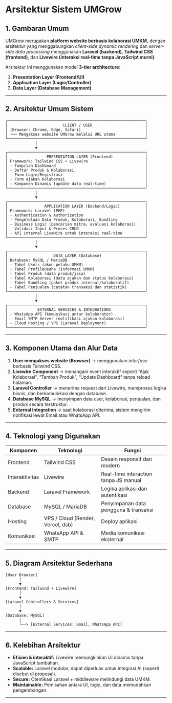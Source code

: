# Arsitektur Sistem UMGrow

## 1. Gambaran Umum
UMGrow merupakan **platform website berbasis kolaborasi UMKM**, dengan arsitektur yang menggabungkan *client-side dynamic rendering* dan *server-side data processing* menggunakan **Laravel (backend)**, **Tailwind CSS (frontend)**, dan **Livewire (interaksi real-time tanpa JavaScript murni)**.

Arsitektur ini menggunakan model **3-tier architecture**:
1. **Presentation Layer (Frontend/UI)**
2. **Application Layer (Logic/Controller)**
3. **Data Layer (Database Management)**

---

## 2. Arsitektur Umum Sistem

```
┌────────────────────────────────────────────────────────────┐
│                        CLIENT / USER                       │
│ (Browser: Chrome, Edge, Safari)                            │
│ └── Mengakses website UMGrow melalui URL utama             │
└────────────────────────────────────────────────────────────┘
             │
             ▼
┌────────────────────────────────────────────────────────────┐
│                 PRESENTATION LAYER (Frontend)              │
│ Framework: Tailwind CSS + Livewire                         │
│ - Tampilan Dashboard                                       │
│ - Daftar Produk & Kolaborasi                               │
│ - Form Login/Registrasi                                    │
│ - Form Ajakan Kolaborasi                                   │
│ - Komponen Dinamis (update data real-time)                 │
└────────────────────────────────────────────────────────────┘
             │
             ▼
┌────────────────────────────────────────────────────────────┐
│                APPLICATION LAYER (Backend/Logic)           │
│ Framework: Laravel (PHP)                                   │
│ - Authentication & Authorization                           │
│ - Pengelolaan Data Produk, Kolaborasi, Bundling            │
│ - Business Logic (pencarian mitra, evaluasi kolaborasi)    │
│ - Validasi Input & Proses CRUD                             │
│ - API internal Livewire untuk interaksi real-time          │
└────────────────────────────────────────────────────────────┘
             │
             ▼
┌────────────────────────────────────────────────────────────┐
│                    DATA LAYER (Database)                   │
│ Database: MySQL / MariaDB                                  │
│ - Tabel Users (akun pelaku UMKM)                           │
│ - Tabel ProfileUsaha (informasi UMKM)                      │
│ - Tabel Produk (data produk/jasa)                          │
│ - Tabel Kolaborasi (data ajakan dan status kolaborasi)     │
│ - Tabel Bundling (paket produk internal/kolaboratif)       │
│ - Tabel Penjualan (catatan transaksi dan statistik)        │
└────────────────────────────────────────────────────────────┘
             │
             ▼
┌────────────────────────────────────────────────────────────┐
│             EXTERNAL SERVICES & INTEGRATIONS               │
│ - WhatsApp API (komunikasi antar kolaborator)              │
│ - Email SMTP Server (notifikasi ajakan kolaborasi)         │
│ - Cloud Hosting / VPS (Laravel Deployment)                 │
└────────────────────────────────────────────────────────────┘
```

---

## 3. Komponen Utama dan Alur Data

1. **User mengakses website (Browser)** → menggunakan *interface* berbasis Tailwind CSS.  
2. **Livewire Component** → menangani event interaktif seperti “Ajak Kolaborasi”, “Tambah Produk”, “Update Dashboard” tanpa reload halaman.  
3. **Laravel Controller** → menerima request dari Livewire, memproses logika bisnis, dan berkomunikasi dengan database.  
4. **Database MySQL** → menyimpan data user, kolaborasi, penjualan, dan produk secara terstruktur.  
5. **External Integration** → saat kolaborasi diterima, sistem mengirim notifikasi lewat Email atau WhatsApp API.

---

## 4. Teknologi yang Digunakan

| Komponen | Teknologi | Fungsi |
|-----------|------------|--------|
| Frontend | Tailwind CSS | Desain responsif dan modern |
| Interaktivitas | Livewire | Real-time interaction tanpa JS manual |
| Backend | Laravel Framework | Logika aplikasi dan autentikasi |
| Database | MySQL / MariaDB | Penyimpanan data pengguna & transaksi |
| Hosting | VPS / Cloud (Render, Vercel, dsb) | Deploy aplikasi |
| Komunikasi | WhatsApp API & SMTP | Media komunikasi eksternal |

---

## 5. Diagram Arsitektur Sederhana

```
[User Browser]
      │
      ▼
[Frontend: Tailwind + Livewire]
      │
      ▼
[Laravel Controllers & Services]
      │
      ▼
[Database: MySQL]
      │
      └──> [External Services: Email, WhatsApp API]
```

---

## 6. Kelebihan Arsitektur

- **Efisien & interaktif:** Livewire memungkinkan UI dinamis tanpa JavaScript tambahan.  
- **Scalable:** Laravel modular, dapat diperluas untuk integrasi AI (seperti disebut di proposal).  
- **Secure:** Otentikasi Laravel + middleware melindungi data UMKM.  
- **Maintainable:** Pemisahan antara UI, logic, dan data memudahkan pengembangan.

---
